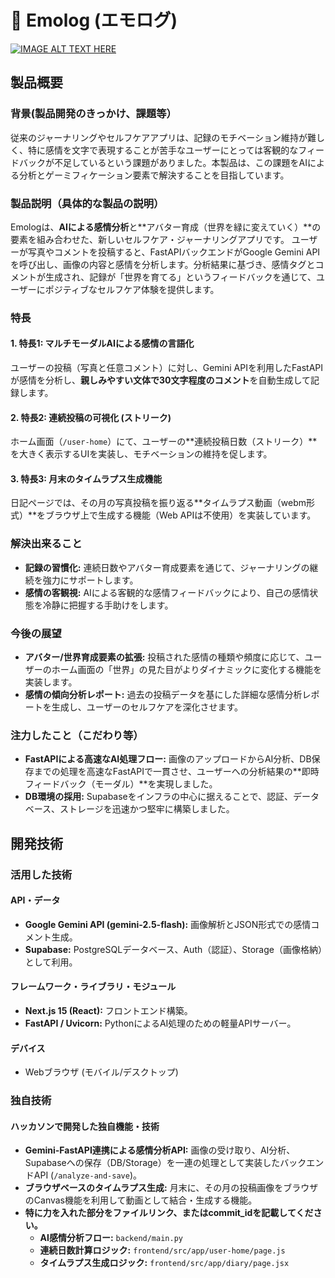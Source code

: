 # 🌳 Emolog (エモログ)

[![IMAGE ALT TEXT HERE](https://jphacks.com/wp-content/uploads/2025/05/JPHACKS2025_ogp.jpg)](https://www.youtube.com/watch?v=lA9EluZugD8)

## 製品概要
### 背景(製品開発のきっかけ、課題等）
従来のジャーナリングやセルフケアアプリは、記録のモチベーション維持が難しく、特に感情を文字で表現することが苦手なユーザーにとっては客観的なフィードバックが不足しているという課題がありました。本製品は、この課題をAIによる分析とゲーミフィケーション要素で解決することを目指しています。

### 製品説明（具体的な製品の説明）
Emologは、**AIによる感情分析**と**アバター育成（世界を緑に変えていく）**の要素を組み合わせた、新しいセルフケア・ジャーナリングアプリです。
ユーザーが写真やコメントを投稿すると、FastAPIバックエンドがGoogle Gemini APIを呼び出し、画像の内容と感情を分析します。分析結果に基づき、感情タグとコメントが生成され、記録が「世界を育てる」というフィードバックを通じて、ユーザーにポジティブなセルフケア体験を提供します。

### 特長
#### 1. 特長1: マルチモーダルAIによる感情の言語化
ユーザーの投稿（写真と任意コメント）に対し、Gemini APIを利用したFastAPIが感情を分析し、**親しみやすい文体で30文字程度のコメント**を自動生成して記録します。
#### 2. 特長2: 連続投稿の可視化 (ストリーク)
ホーム画面（`/user-home`）にて、ユーザーの**連続投稿日数（ストリーク）**を大きく表示するUIを実装し、モチベーションの維持を促します。
#### 3. 特長3: 月末のタイムラプス生成機能
日記ページでは、その月の写真投稿を振り返る**タイムラプス動画（webm形式）**をブラウザ上で生成する機能（Web APIは不使用）を実装しています。

### 解決出来ること
* **記録の習慣化:** 連続日数やアバター育成要素を通じて、ジャーナリングの継続を強力にサポートします。
* **感情の客観視:** AIによる客観的な感情フィードバックにより、自己の感情状態を冷静に把握する手助けをします。

### 今後の展望
* **アバター/世界育成要素の拡張:** 投稿された感情の種類や頻度に応じて、ユーザーのホーム画面の「世界」の見た目がよりダイナミックに変化する機能を実装します。
* **感情の傾向分析レポート:** 過去の投稿データを基にした詳細な感情分析レポートを生成し、ユーザーのセルフケアを深化させます。

### 注力したこと（こだわり等）
* **FastAPIによる高速なAI処理フロー:** 画像のアップロードからAI分析、DB保存までの処理を高速なFastAPIで一貫させ、ユーザーへの分析結果の**即時フィードバック（モーダル）**を実現しました。
* **DB環境の採用:** Supabaseをインフラの中心に据えることで、認証、データベース、ストレージを迅速かつ堅牢に構築しました。

## 開発技術
### 活用した技術
#### API・データ
* **Google Gemini API (gemini-2.5-flash):** 画像解析とJSON形式での感情コメント生成。
* **Supabase:** PostgreSQLデータベース、Auth（認証）、Storage（画像格納）として利用。

#### フレームワーク・ライブラリ・モジュール
* **Next.js 15 (React):** フロントエンド構築。
* **FastAPI / Uvicorn:** PythonによるAI処理のための軽量APIサーバー。

#### デバイス
* Webブラウザ (モバイル/デスクトップ)

### 独自技術
#### ハッカソンで開発した独自機能・技術
* **Gemini-FastAPI連携による感情分析API:** 画像の受け取り、AI分析、Supabaseへの保存（DB/Storage）を一連の処理として実装したバックエンドAPI (`/analyze-and-save`)。
* **ブラウザベースのタイムラプス生成:** 月末に、その月の投稿画像をブラウザのCanvas機能を利用して動画として結合・生成する機能。
* **特に力を入れた部分をファイルリンク、またはcommit_idを記載してください。**
    * **AI感情分析フロー:** `backend/main.py`
    * **連続日数計算ロジック:** `frontend/src/app/user-home/page.js`
    * **タイムラプス生成ロジック:** `frontend/src/app/diary/page.jsx`
